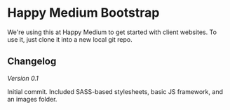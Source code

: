Happy Medium Bootstrap
======================

We're using this at Happy Medium to get started with client websites. To use it, just clone it into a new local git repo.

Changelog
---------

*Version 0.1*

Initial commit. Included SASS-based stylesheets, basic JS framework, and an images folder.